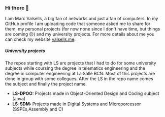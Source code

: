 ### Hi there 👋

I am Marc Valsells, a big fan of networks and just a fan of computers. In my GitHub profile I am uploading code that someone asked me to share for them, my personal projects (for now none since I don't have time, but things are coming 🙃) and my university projects. For more details about me you can check my website [valsells.me](valsells.me).

##### University projects
The repos starting with LS are projects that I had to do for some university subjects while coursing the degree in telematics engineering and the degree in computer engineering at La Salle BCN. Most of this projects are done in group with some collegues. After the LS in the repo name comes the subject and finally the project name.
- **LS-DPOO:** Projects made in Object-Oriented Design and Coding subject (Java)
- **LS-SDM:** Projects made in Digital Systems and Microporcessor (SSPEs,Assembly and C)
